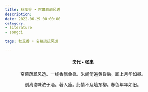 ```yaml
---
title: 秋蕊香 • 帘幕疏疏风透
description:
date: 2022-06-29 00:00:00
category:
- literature
- songci

tags: 秋蕊香 • 帘幕疏疏风透

---
```


<div id="poem-author">
    宋代 • 张耒
</div>
<div id="poem-body">
<p class="poem-paragraph">帘幕疏疏风透。一线香飘金兽。朱阑倚遍黄昏后。廊上月华如昼。</p>
<p class="poem-paragraph">别离滋味浓于酒。著人瘦。此情不及墙东柳。春色年年如旧。</p>

</div>

<style>

#poem-author {
    width: 100%;
    text-align: center;
    margin: 20px 0;
    font-weight: bold;
}
#poem-body {
    width: 100%;
    text-align: center;
}
.poem-paragraph {
    font-family: "仿宋"
}

</style>